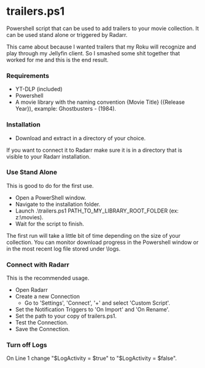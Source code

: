 # trailers.ps1
  Powershell script that can be used to add trailers to your movie collection.  It can be used stand alone or triggered by Radarr.

  This came about because I wanted trailers that my Roku will recognize and play through my Jellyfin client.
  So I smashed some shit together that worked for me and this is the end result.

### Requirements
- YT-DLP (included)
- Powershell
- A movie library with the naming convention {Movie Title} ({Release Year}), example: Ghostbusters - (1984).

### Installation
- Download and extract in a directory of your choice.

If you want to connect it to Radarr make sure it is in a directory that is visible to your Radarr installation.

### Use Stand Alone
This is good to do for the first use.
- Open a PowerShell window.
- Navigate to the installation folder.
- Launch .\trailers.ps1 PATH_TO_MY_LIBRARY_ROOT_FOLDER (ex: z:\movies).
- Wait for the script to finish.

The first run will take a little bit of time depending on the size of your collection.
You can monitor download progress in the Powershell window or in the most recent log file stored under \logs.

### Connect with Radarr
This is the recommended usage.
- Open Radarr
- Create a new Connection
  - Go to 'Settings', 'Connect', '+' and select 'Custom Script'.
- Set the Notification Triggers to 'On Import' and 'On Rename'.
- Set the path to your copy of trailers.ps1.
- Test the Connection.
- Save the Connection.

### Turn off Logs
On Line 1 change "$LogActivity = $true"
to "$LogActivity = $false".
